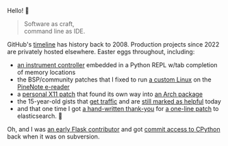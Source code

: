 Hello! 👋

> Software as craft, <br/>
> command line as IDE.

GitHub's [timeline][timeline] has history back to 2008. Production projects since 2022 are privately hosted elsewhere. Easter eggs throughout, including:

* [an instrument controller][guppi] embedded in a Python REPL w/tab completion of memory locations
* the BSP/community patches that I fixed to run [a custom Linux][linux] on the [PineNote e-reader][pinenote]
* a [personal X11 patch][yeahconsole] that found its own way into [an Arch package][arch]
* the 15-year-old gists that [get traffic][mssql] and are [still marked as helpful][matplotlib] today
* and that one time I got [a hand-written thank-you](img/elasticsearch.jpg) for [a one-line patch][elasticsearch] to elasticsearch. 🤣

Oh, and I was [an early Flask contributor][flask] and got [commit access to CPython][cpython] back when it was on subversion.

[arch]: https://aur.archlinux.org/cgit/aur.git/tree/yeahconsole_c.patch?h=yeahconsole
[cpython]: https://jython-devguide.readthedocs.io/en/latest/developers.html
[elasticsearch]: https://github.com/elastic/elasticsearch/pull/4958/files
[flask]: https://github.com/pallets/flask/graphs/contributors
[guppi]: https://github.com/nrao/guppi-controller
[linux]: https://github.com/torvalds/linux/compare/master...rduplain:linux:pinenote
[matplotlib]: https://gist.github.com/rduplain/1641344
[mssql]: https://gist.github.com/rduplain/1293636
[pinenote]: https://pine64.org/devices/pinenote/
[timeline]: https://github.com/rduplain?from=2015-12-01&to=2015-12-31
[yeahconsole]: https://github.com/rduplain/yeahconsole/commit/2248800
